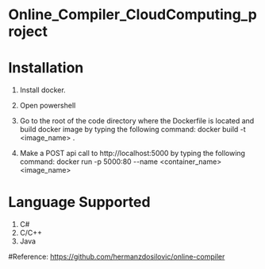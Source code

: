 # Online_Compiler_CloudComputing_project

# Installation
1. Install docker.
2. Open powershell

3. Go to the root of the code directory where the Dockerfile is located and build docker image by typing the following command:
docker build -t <image_name> .

4. Make a POST api call to http://localhost:5000 by typing the following command:
docker run -p 5000:80 --name <container_name> <image_name>

# Language Supported
1. C#
2. C/C++
3. Java

#Reference:
https://github.com/hermanzdosilovic/online-compiler
